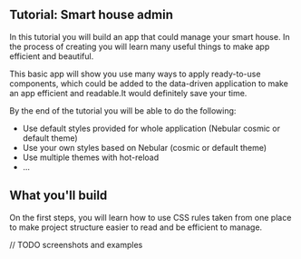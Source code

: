 ## Tutorial: Smart house admin

In this tutorial you will build an app that could manage your smart house.
In the process of creating you will learn many useful things to make app efficient and beautiful.

This basic app will show you use many ways to apply ready-to-use components, which could be added to the data-driven application to make an app efficient and readable.It would definitely save your time. 

By the end of the tutorial you will be able to do the following:
* Use default styles provided for whole application (Nebular cosmic or default theme)
* Use your own styles based on Nebular (cosmic or default theme)
* Use multiple themes with hot-reload
* ...

## What you'll build

On the first steps, you will learn how to use CSS rules taken from one place to make project structure easier to read and be efficient to manage.

// TODO screenshots and examples


